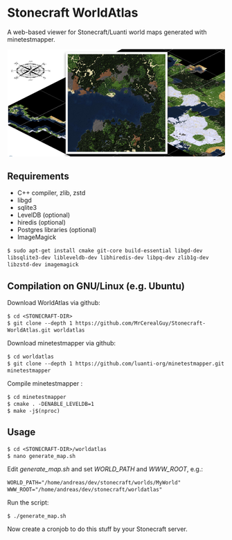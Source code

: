 # Stonecraft WorldAtlas

A web-based viewer for Stonecraft/Luanti world maps generated with minetestmapper.

![](stonecraft-mapviewer-1000.png)

## Requirements

- C++ compiler, zlib, zstd
- libgd
- sqlite3
- LevelDB (optional)
- hiredis (optional)
- Postgres libraries (optional)
- ImageMagick


```
$ sudo apt-get install cmake git-core build-essential libgd-dev libsqlite3-dev libleveldb-dev libhiredis-dev libpq-dev zlib1g-dev libzstd-dev imagemagick
```

## Compilation on GNU/Linux (e.g. Ubuntu)

Download WorldAtlas via github:

```
$ cd <STONECRAFT-DIR>
$ git clone --depth 1 https://github.com/MrCerealGuy/Stonecraft-WorldAtlas.git worldatlas
```

Download minetestmapper via github:

```
$ cd worldatlas
$ git clone --depth 1 https://github.com/luanti-org/minetestmapper.git minetestmapper
```

Compile minetestmapper :

```
$ cd minetestmapper
$ cmake . -DENABLE_LEVELDB=1
$ make -j$(nproc)
```

## Usage

```
$ cd <STONECRAFT-DIR>/worldatlas
$ nano generate_map.sh
```

Edit *generate_map.sh* and set *WORLD_PATH* and *WWW_ROOT*, e.g.:

```
WORLD_PATH="/home/andreas/dev/stonecraft/worlds/MyWorld"
WWW_ROOT="/home/andreas/dev/stonecraft/worldatlas"
```

Run the script:

```
$ ./generate_map.sh
```

Now create a cronjob to do this stuff by your Stonecraft server.
